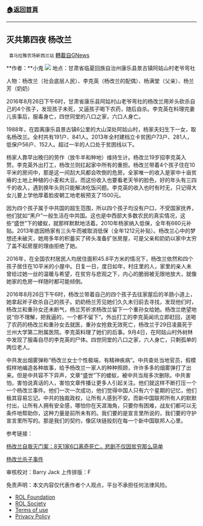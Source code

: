 ###  [:house:返回首頁](https://github.com/ourhimalayas/txt)
---


## 灭共第四夜 杨改兰
` 喜马拉雅农场新西兰站` [轉載自GNews](https://gnews.org/zh-hans/1839366/)

**作者：**小鬼
![](https://assets.gnews.org/wp-content/uploads/2022/01/images-1.jpeg)
地点：甘肃省临夏回族自治州康乐县景古镇阿姑山村老爷弯社

人物：杨改兰（社会底层人民）、李克英（杨改兰的配偶）、杨满堂（父亲）、杨兰芳（奶奶）

2016年8月26日下午6时，甘肃省康乐县阿姑村山老爷弯社的杨改兰用斧头砍杀自己的4个孩子，发现孩子未死，又逼孩子喝下农药，随后自杀。李克英在料理完妻儿丧事后，服毒身亡，四世同堂的八口之家，六口人身亡。

1988年，在距离康乐县景古镇6公里的大山深处阿姑山村，杨家夫妇生下一女，取名杨改兰。全村共有191户、841人。2013年全村建档立卡贫困户73户、281人，低保户56户、152人。超过一半的人口处于贫困线以下。

杨家人靠早出晚归的劳作（放牛羊和种地）维持生计。杨改兰19岁招李克英入赘。李克英外出打工，杨改兰则扛起家中所有的重担。杨改兰带着4个孩子住在10平米的房间中，那是这一间刮大风都会吹倒的危房。全家唯一的收入是家中十亩贫瘠的土地上种植的小麦和大豆。而这份收入也要看老天爷的脸色，好的年头有三四千的收入，遇到换年头则只能解决吃饭问题。李克英的收入也时有时无，只记得大女儿要上学他厚着脸皮朝工地老板预支了1500元。

因为四个孩子属于中共国的超生范围，所以四个孩子均没有户口，不受国家抚养，他们犹如“黑户”一般生活在中共国。这也是中西部大多数农民的真实情况，这些“盛世”下的蝼蚁，就那样默默地活着。2010年杨家纳入低保，全年有660元补贴。2013年底因杨家有三头牛而被取消低保（全年1212元补贴）。杨改兰心中的梦想还未破灭，她用多年的积蓄买了砖头准备扩张房屋，可是父亲和奶奶以家中太穷了盖不起房屋的理由拒绝了她。

2016年，在全国农村居民人均居住面积45.8平方米的情况下，杨改兰依然和四个孩子居住在10平米的小屋中。日复一日，度日如年，村庄里的人，家里的亲人未曾给过她一丝的温暖与希望，在贫穷与悲观之下，内心的脆弱被无限地放大，就像她家的危房一样随时都可能倾倒。

2016年8月26日下午6时，杨改兰带着自己的四个孩子去往家屋后的羊肠小道上，她拿起斧子砍杀自己的孩子。奶奶杨兰芳见她们久久未归前去寻找，发现他们时，杨改兰和重孙女还未断气，杨兰芳祈求杨改兰留下一个重孙女给她。杨改兰绝望地说“你不理解，把我逼的，一个都不留下”。外出打工的李克英闻讯立即赶回，送喝了农药的杨改兰和重孙女去就医，重孙女抢救无效死亡，杨改兰于29日凌晨死于兰州大学第二附属医院。李克英料理了她们的后事。9月4日，在阿姑山村外树林中发现了服毒自尽的李克英的尸体。四世同堂的八口之家，六人身亡，只剩孤单的两位老人。

中共发出烟雾弹称“杨改兰女士个性极端，有精神疾病”。中共查处当地官员，假模假样地编造各种故事，给予杨改兰一家人的种种照顾，许许多多的烟雾弹打了出来。但是中共容不下异声，文章“盛世”下的蝼蚁，被中共当局多次删除。中共害怕，害怕说真话的人，害怕文章传播让更多人引起关注。他们就这样不断打压一个一个杨改兰事件。他们一次一次成功，他们觉得中国人只有六个星期的记忆，他们极其容易忘记。中共的独裁政权，让所有人感到不安。而新中国联邦所有人的默默付出，让所有人拥有安全感，哪怕你在天涯海角，只要你有困难，战友们都可以无条件地帮助你，这种力量是前所未有的。我们要的是宣言里所说的，我们要的守护宣言里所写的。那是我们的契约，像区块链般刻在每一个新中国联邦人心里。

参考链接：

[杨改兰自我灭门案：8天1家6口离奇死亡，悲剧不仅因贫穷那么简单](https://www.163.com/dy/article/GO45VRQB0525R33M.html)

[杨改兰杀子事件](https://github.com/lwz7512/cgmz/blob/master/event/yanggailan.md)

审核校对：Barry Jack
上传排版：F

 

免责声明：本文内容仅代表作者个人观点，平台不承担任何法律风险。

- [ROL Foundation](https://rolfoundation.org/)
- [ROL Society](https://rolsociety.org/)
- [Terms of use](https://gnews.org/terms-of-use-3/)
- [Privacy Policy](https://gnews.org/privacy-policy/)

